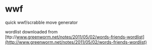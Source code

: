 # wwf
quick wwf/scrabble move generator

wordlist downloaded from [ttp://www.greenworm.net/notes/2011/05/02/words-friends-wordlist](http://www.greenworm.net/notes/2011/05/02/words-friends-wordlist)
